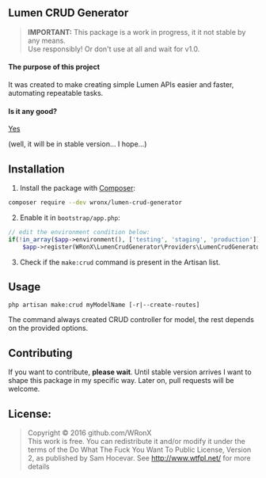 ## Lumen CRUD Generator

> **IMPORTANT:** This package is a work in progress, it it not stable by any means.   
> Use responsibly! Or don't use at all and wait for v1.0.

#### The purpose of this project

It was created to make creating simple Lumen APIs easier and faster, automating repeatable tasks.

#### Is it any good?

[Yes](https://news.ycombinator.com/item?id=3067434)

(well, it will be in stable version... I hope...)

## Installation

1. Install the package with [Composer](https://getcomposer.org/):  
 
```bash
composer require --dev wronx/lumen-crud-generator
```

2. Enable it in `bootstrap/app.php`:

```php
// edit the environment condition below:
if(!in_array($app->environment(), ['testing', 'staging', 'production']))
    $app->register(WRonX\LumenCrudGenerator\Providers\LumenCrudGeneratorProvider::class);
```

3. Check if the `make:crud` command is present in the Artisan list.  


## Usage

`php artisan make:crud myModelName [-r|--create-routes]`

The command always created CRUD controller for model, the rest depends on the provided options.

## Contributing

If you want to contribute, **please wait**. Until stable version arrives I want to shape this package in my specific way. Later on, pull requests will be welcome. 

## License:

> Copyright © 2016 github.com/WRonX    
> This work is free. You can redistribute it and/or modify it under the terms of the Do What The Fuck You Want To Public License, Version 2, as published by Sam Hocevar. See http://www.wtfpl.net/ for more details
